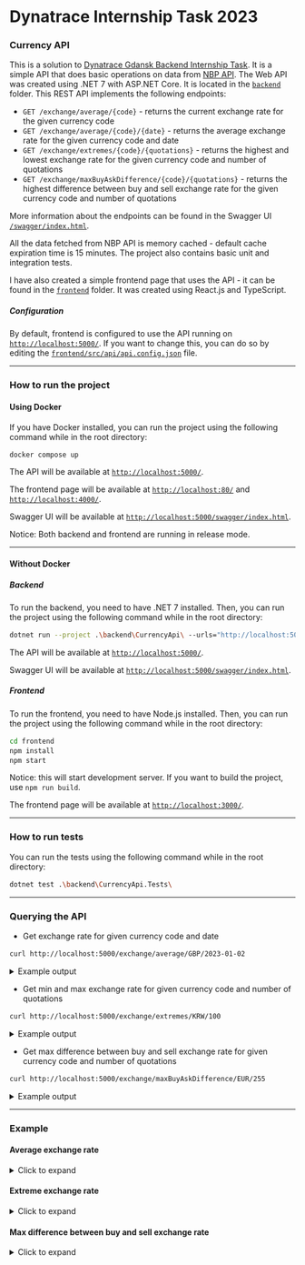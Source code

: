 ﻿# Dynatrace Internship Task 2023
### Currency API

This is a solution to [Dynatrace Gdansk Backend Internship Task](https://github.com/joaquinfilipic-dynatrace/gdn-internship-2023).
It is a simple API that does basic operations on data from [NBP API](https://api.nbp.pl/).
The Web API was created using .NET 7 with ASP.NET Core. It is located in the [`backend`](./backend) folder.
This REST API implements the following endpoints:
- `GET /exchange/average/{code}` - returns the current exchange rate for the given currency code
- `GET /exchange/average/{code}/{date}` - returns the average exchange rate for the given currency code and date
- `GET /exchange/extremes/{code}/{quotations}` - returns the highest and lowest exchange rate for the given currency code and number of quotations
- `GET /exchange/maxBuyAskDifference/{code}/{quotations}` - returns the highest difference between buy and sell exchange rate for the given currency code and number of quotations

More information about the endpoints can be found in the Swagger UI [`/swagger/index.html`](http://localhost:5000/swagger/index.html).

All the data fetched from NBP API is memory cached - default cache expiration time is 15 minutes.
The project also contains basic unit and integration tests.

I have also created a simple frontend page that uses the API - it can be found in the [`frontend`](./frontend) folder.
It was created using React.js and TypeScript.


##### Configuration
By default, frontend is configured to use the API running on [`http://localhost:5000/`](http://localhost:5000/swagger/index.html).
If you want to change this, you can do so by editing the [`frontend/src/api/api.config.json`](./frontend/src/api/api.config.json) file.

---
### How to run the project
#### Using Docker
If you have Docker installed, you can run the project using the following command
while in the root directory:
```bash
docker compose up
```
The API will be available at [`http://localhost:5000/`](http://localhost:5000/swagger/index.html).

The frontend page will be available at [`http://localhost:80/`](http://localhost:80/) and [`http://localhost:4000/`](http://localhost:4000/).

Swagger UI will be available at [`http://localhost:5000/swagger/index.html`](http://localhost:5000/swagger/index.html).

Notice: Both backend and frontend are running in release mode.

---
#### Without Docker
##### Backend
To run the backend, you need to have .NET 7 installed.
Then, you can run the project using the following command while in the root directory:
```bash
dotnet run --project .\backend\CurrencyApi\ --urls="http://localhost:5000/"
```
The API will be available at [`http://localhost:5000/`](http://localhost:5000/swagger/index.html).

Swagger UI will be available at [`http://localhost:5000/swagger/index.html`](http://localhost:5000/swagger/index.html).

##### Frontend
To run the frontend, you need to have Node.js installed.
Then, you can run the project using the following command while in the root directory:
```bash
cd frontend
npm install
npm start
```
Notice: this will start development server. If you want to build the project, use `npm run build`.

The frontend page will be available at [`http://localhost:3000/`](http://localhost:3000/).

---
### How to run tests
You can run the tests using the following command while in the root directory:
```bash
dotnet test .\backend\CurrencyApi.Tests\
```

---
### Querying the API
- Get exchange rate for given currency code and date
```bash
curl http://localhost:5000/exchange/average/GBP/2023-01-02
```
<details>
    <summary>Example output</summary>

Should return:
```json
{
  "currencyCode": "GBP", 
  "date": "2023-01-02", 
  "exchangeRate": 5.2768
}
```
</details>

- Get min and max exchange rate for given currency code and number of quotations
```bash
curl http://localhost:5000/exchange/extremes/KRW/100
```
<details>
    <summary>Example output</summary>

Should return something similar to:
```json
{
  "currencyCode": "KRW",
  "quotations": 100,
  "minExchangeRate":
  {
    "date": "2023-04-24",
    "value": 0.00314
  },
  "maxExchangeRate":
  {
    "date": "2023-01-09",
    "value": 0.003534
  }
}
```
</details>

- Get max difference between buy and sell exchange rate for given currency code and number of quotations
```bash
curl http://localhost:5000/exchange/maxBuyAskDifference/EUR/255
```
<details>
    <summary>Example output</summary>

Should return something similar to:
```json
{
  "currencyCode": "EUR",
  "quotations": 255,
  "maxDifference":
  {
    "date": "2022-10-12",
    "value": 0.0974
  }
}
```
</details>

---
### Example

#### Average exchange rate
<details>
    <summary>Click to expand</summary>

![Example frontend page](./img/average.gif)
</details>

#### Extreme exchange rate
<details>
    <summary>Click to expand</summary>

![Example frontend page](./img/extremes.gif)
</details>

#### Max difference between buy and sell exchange rate
<details>
    <summary>Click to expand</summary>

![Example frontend page](./img/differences.gif)
</details>
